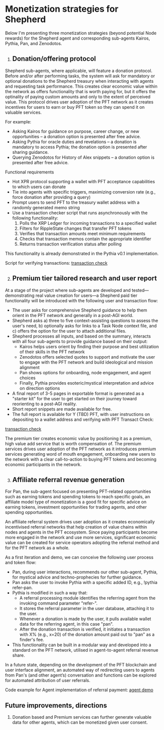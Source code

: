 # Monetization strategies for Shepherd

Below I'm presenting three monetization strategies (beyond potential Node rewards) for the Shepherd agent and corresponding sub-agents Kairos, Pythia, Pan, and Zenodotos.

1. ## Donation/offering protocol

Shepherd sub-agents, where applicable, will feature a donation protocol. Before and/or after performing tasks, the system will ask for mandatory or optional donations to the Shepherd treasury when interacting with agents and requesting task performance. This creates clear economic value within the network as offers functionality that is worth paying for, but it offers the optinality of paying custom amounts and only to the extent of perceived value. This protocol drives user adoption of the PFT network as it creates incentives for users to earn or buy PFT token so they can spend it on valuable services.

For example:

* Asking Kairos for guidance on purpose, career change, or new opportunities – a donation option is presented after free advice.  
* Asking Pythia for oracle duties and revelations – a donation is mandatory to access Pythia; the donation option is presented after sharing guidance.  
* Querying Zenodotos for History of Alex snippets – a donation option is presented after free advice.

Functional requirements

* Hot XPR protocol supporting a wallet with PFT acceptance capabilities to which users can donate  
* Tie into agents with specific triggers, maximizing conversion rate (e.g., force donation after providing a query)  
* Prompt users to send PFT to the treasury wallet address with a randomly generated memo string  
* Use a transaction checker script that runs asynchronously with the following functionality:  
  1. Polls the XRP Ledger for incoming transactions to a specified wallet  
  2. Filters for RippleState changes that transfer PFT tokens  
  3. Verifies that transaction amounts meet minimum requirements  
  4. Checks that transaction memos contain the appropriate identifier  
  5. Returns transaction verification status after polling

This functionality is already demonstrated in the Pythia v0.1 implementation.

Script for verifying transactions: [transaction check](https://github.com/sayadawant/monetization/blob/main/pft_transact_check.py)

2. ## Premium tier tailored research and user report

At a stage of the project where sub-agents are developed and tested—demonstrating real value creation for users—a Shepherd paid tier functionality will be introduced with the following user and transaction flow:

* The user asks for comprehensive Shepherd guidance to help them orient in the PFT network and generally in a post-AGI world.  
* Shepherd asks a) three to five context-assisting questions to assess the user's need, b) optionally asks for links to a Task Node context file, and c) offers the option for the user to attach additional files.  
* Shepherd processes all inputs, and based on the summary, interacts with all four sub-agents to provide guidance based on their output:  
  *  Kairos helps users orient by finding their purpose and best utilization of their skills in the PFT network  
  * Zenodotos offers selected quotes to support and motivate the user to engage with the PFT network and build ideological and mission alignment  
  *  Pan shows options for onboarding, node engagement, and agent choices  
  *  Finally, Pythia provides esoteric/mystical interpretation and advice on direction options  
* A final report of 3-5 pages in exportable format is generated as a "starter kit" for the user to get started on their journey toward reorienting to a post-AGI reality.  
* Short report snippets are made available for free.  
* The full report is available for Y (TBD) PFT, with user instructions on depositing to a wallet address and verifying with PFT Transact Check:

[transaction check](https://github.com/sayadawant/monetization/blob/main/pft_transact_check.py)

The premium tier creates  economic value by positioning it as a premium, high value add service that is worth compensation of. The premium services drives user adoption of the PFT network as it introduces premium services generating word of mouth engagement, onboarding new users to the network with a clear call-to-action to buying PFT tokens and becoming economic participants in the network.

3. ## Affiliate referral revenue generation

For Pan, the sub-agent focused on presenting PFT-related opportunities such as earning tokens and spending tokens to reach specific goals, an affiliate model type of monetization is a good fit for specific advice on earning tokens, investment opportunities for trading agents, and other spending opportunities.  

An affiliate referral system drives user adoption as it creates economically incentivised referral networks that help creation of value chains within nodes and agents in the PFT ecosystem. Since paying participants become more engaged in the network and use more services, significant economic value can be created for service operators adopting the referral method and for the PFT network as a whole.

As a first iteration and demo, we can conceive the following user process and token flow:

* Pan, during user interactions, recommends our other sub-agent, Pythia, for mystical advice and techno-prophecies for further guidance.  
* Pan asks the user to invoke Pythia with a specific added ID, e.g., \!pythia refer-pan.  
* Pythia is modified in such a way that:  
  * A referral processing module identifies the referring agent from the invoking command parameter "refer-".  
  * It stores the referral parameter in the user database, attaching it to the user.  
  * Whenever a donation is made by the user, it pulls available wallet data for the referring agent, in this case "pan".  
  * After the donation transaction is verified, it initiates a transaction with X% (e.g., x=20) of the donation amount paid out to "pan" as a finder's fee.  
* This functionality can be built in a modular way and developed into a standard on the PFT network, utilised in agent-to-agent referral revenue share. 

In a future state, depending on the development of the PFT blockchain and user interface alignment, an automated way of redirecting users to agents from Pan's (and other agent’s) conversation and functions can be explored for automated attribution of user referrals.

Code example for Agent implementation of referral payment: [agent demo](https://github.com/sayadawant/monetization/blob/main/referral_agent_demo.py)

## Future improvements, directions

1. Donation based and Premium services can further generate valuable data for other agents, which can be monetized given user consent. 

